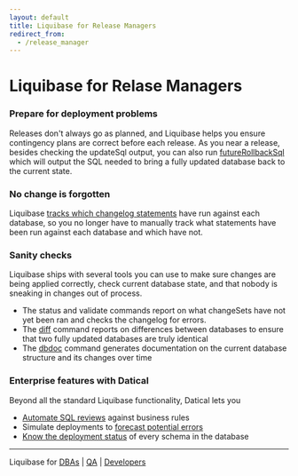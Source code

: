 ```yaml
---
layout: default
title: Liquibase for Release Managers
redirect_from:
  - /release_manager
---
```


# Liquibase for Relase Managers #

### Prepare for deployment problems

Releases don't always go as planned, and Liquibase helps you ensure contingency plans are correct before each release. As you near a release, besides checking the updateSql output, you can also run [futureRollbackSql](documentation/rollback.html) which will output the SQL needed to bring a fully updated database back to the current state.

### No change is forgotten

Liquibase [tracks which changelog statements](documentation/databasechangelog.html) have run against each database, so you no longer have to manually track what statements have been run against each database and which have not.

### Sanity checks

Liquibase ships with several tools you can use to make sure changes are being applied correctly, check current database state, and that nobody is sneaking in changes out of process.

* The status and validate commands report on what changeSets have not yet been ran and checks the changelog for errors.
* The [diff](/documentation/diff.html) command reports on differences between databases to ensure that two fully updated databases are truly identical
* The [dbdoc](/documentation/dbdoc.html) command generates documentation on the current database structure and its changes over time

### Enterprise features with Datical

Beyond all the standard Liquibase functionality, Datical lets you

* [Automate SQL reviews](http://www.datical.com/product/validation-intelligence/) against business rules
* Simulate deployments to [forecast potential errors](http://www.datical.com/product/validation-intelligence/)
* [Know the deployment status](http://www.datical.com/product/management-intelligence/) of every schema in the database

---

Liquibase for [DBAs](/dba.html) \| [QA](/qa.html) \| [Developers](/developer.html)